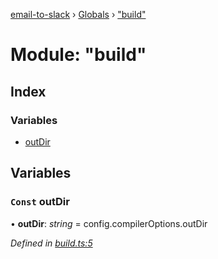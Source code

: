 [email-to-slack](../README.md) › [Globals](../globals.md) › ["build"](_build_.md)

# Module: "build"

## Index

### Variables

* [outDir](_build_.md#const-outdir)

## Variables

### `Const` outDir

• **outDir**: *string* = config.compilerOptions.outDir

*Defined in [build.ts:5](https://github.com/waricoma/email-to-slack/blob/3c24576/build.ts#L5)*
